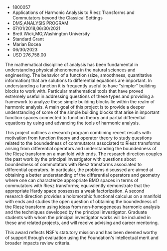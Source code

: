 
* 1800057
* Applications of Harmonic Analysis to Riesz Transforms and Commutators beyond the Classical Settings
* DMS,ANALYSIS PROGRAM
* 07/01/2018,06/30/2021
* Brett Wick,MO,Washington University
* Standard Grant
* Marian Bocea
* 06/30/2023
* USD 276,758.00

The mathematical discipline of analysis has been fundamental in understanding
physical phenomena in the natural sciences and engineering. The behavior of a
function (size, smoothness, quantitative information) that are solutions to
differential equations are important. In understanding a function it is
frequently useful to have "simpler" building blocks to work with. Particular
mathematical tools that have proved extremely useful in addressing questions of
these types and providing a framework to analyze these simple building blocks
lie within the realm of harmonic analysis. A main goal of this project is to
provide a deeper understanding of some of the simple building blocks that arise
in important function spaces connected to function theory and partial
differential equations by using and advancing the tools of harmonic analysis.

This project outlines a research program combining recent results with
motivation from function theory and operator theory to study questions related
to the boundedness of commutators associated to Riesz transforms arising from
differential operators and understanding the boundedness of the Riesz transform
on a manifold with ends. The research direction couples the past work by the
principal investigator with questions about boundedness of commutators with
Riesz transforms associated to differential operators. In particular, the
problems discussed are aimed at obtaining a better understanding of the
differential operators and geometry where one can characterize appropriate BMO
spaces in terms of commutators with Riesz transforms; equivalently demonstrate
that the appropriate Hardy space possesses a weak factorization. A second
research direction provides a holomorphic functional calculus on a manifold with
ends and studies the open question of obtaining the boundedness of the Riesz
transform using ideas from non-homogeneous harmonic analysis and the techniques
developed by the principal investigator. Graduate students with whom the
principal investigator works will be included in these and related projects, and
will receive advising and career mentoring.

This award reflects NSF's statutory mission and has been deemed worthy of
support through evaluation using the Foundation's intellectual merit and broader
impacts review criteria.
